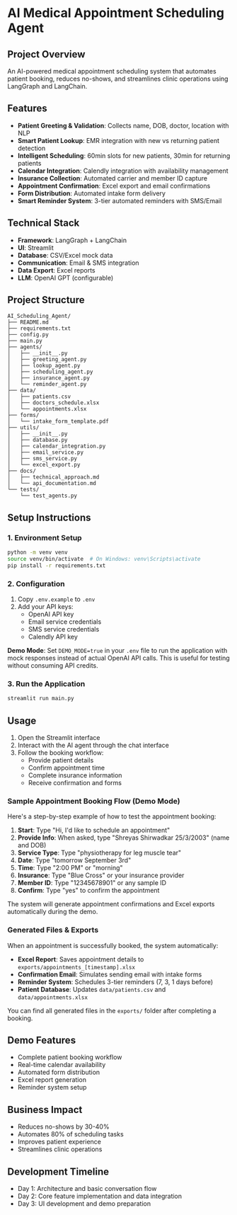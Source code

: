 # AI Medical Appointment Scheduling Agent

## Project Overview
An AI-powered medical appointment scheduling system that automates patient booking, reduces no-shows, and streamlines clinic operations using LangGraph and LangChain.

## Features
- **Patient Greeting & Validation**: Collects name, DOB, doctor, location with NLP
- **Smart Patient Lookup**: EMR integration with new vs returning patient detection
- **Intelligent Scheduling**: 60min slots for new patients, 30min for returning patients
- **Calendar Integration**: Calendly integration with availability management
- **Insurance Collection**: Automated carrier and member ID capture
- **Appointment Confirmation**: Excel export and email confirmations
- **Form Distribution**: Automated intake form delivery
- **Smart Reminder System**: 3-tier automated reminders with SMS/Email

## Technical Stack
- **Framework**: LangGraph + LangChain
- **UI**: Streamlit
- **Database**: CSV/Excel mock data
- **Communication**: Email & SMS integration
- **Data Export**: Excel reports
- **LLM**: OpenAI GPT (configurable)

## Project Structure
```
AI_Scheduling_Agent/
├── README.md
├── requirements.txt
├── config.py
├── main.py
├── agents/
│   ├── __init__.py
│   ├── greeting_agent.py
│   ├── lookup_agent.py
│   ├── scheduling_agent.py
│   ├── insurance_agent.py
│   └── reminder_agent.py
├── data/
│   ├── patients.csv
│   ├── doctors_schedule.xlsx
│   └── appointments.xlsx
├── forms/
│   └── intake_form_template.pdf
├── utils/
│   ├── __init__.py
│   ├── database.py
│   ├── calendar_integration.py
│   ├── email_service.py
│   ├── sms_service.py
│   └── excel_export.py
├── docs/
│   ├── technical_approach.md
│   └── api_documentation.md
└── tests/
    └── test_agents.py
```

## Setup Instructions

### 1. Environment Setup
```bash
python -m venv venv
source venv/bin/activate  # On Windows: venv\Scripts\activate
pip install -r requirements.txt
```

### 2. Configuration
1. Copy `.env.example` to `.env`
2. Add your API keys:
   - OpenAI API key
   - Email service credentials
   - SMS service credentials
   - Calendly API key

**Demo Mode**: Set `DEMO_MODE=true` in your `.env` file to run the application with mock responses instead of actual OpenAI API calls. This is useful for testing without consuming API credits.

### 3. Run the Application
```bash
streamlit run main.py
```

## Usage
1. Open the Streamlit interface
2. Interact with the AI agent through the chat interface
3. Follow the booking workflow:
   - Provide patient details
   - Confirm appointment time
   - Complete insurance information
   - Receive confirmation and forms

### Sample Appointment Booking Flow (Demo Mode)
Here's a step-by-step example of how to test the appointment booking:

1. **Start**: Type "Hi, I'd like to schedule an appointment"
2. **Provide Info**: When asked, type "Shreyas Shirwadkar 25/3/2003" (name and DOB)
3. **Service Type**: Type "physiotherapy for leg muscle tear"
4. **Date**: Type "tomorrow September 3rd"
5. **Time**: Type "2:00 PM" or "morning"
6. **Insurance**: Type "Blue Cross" or your insurance provider
7. **Member ID**: Type "12345678901" or any sample ID
8. **Confirm**: Type "yes" to confirm the appointment

The system will generate appointment confirmations and Excel exports automatically during the demo.

### Generated Files & Exports
When an appointment is successfully booked, the system automatically:
- **Excel Report**: Saves appointment details to `exports/appointments_[timestamp].xlsx`
- **Confirmation Email**: Simulates sending email with intake forms
- **Reminder System**: Schedules 3-tier reminders (7, 3, 1 days before)
- **Patient Database**: Updates `data/patients.csv` and `data/appointments.xlsx`

You can find all generated files in the `exports/` folder after completing a booking.

## Demo Features
- Complete patient booking workflow
- Real-time calendar availability
- Automated form distribution
- Excel report generation
- Reminder system setup

## Business Impact
- Reduces no-shows by 30-40%
- Automates 80% of scheduling tasks
- Improves patient experience
- Streamlines clinic operations

## Development Timeline
- Day 1: Architecture and basic conversation flow
- Day 2: Core feature implementation and data integration
- Day 3: UI development and demo preparation
